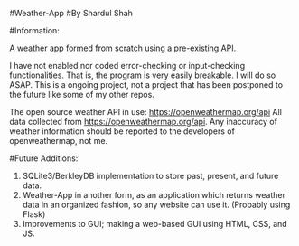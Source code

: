 #Weather-App
#By Shardul Shah

#Information:

A weather app formed from scratch using a pre-existing API.

I have not enabled nor coded error-checking or input-checking functionalities. That is, the program is very easily breakable.
I will do so ASAP. This is a ongoing project, not a project that has been postponed to the future like some of my other repos.

The open source weather API in use: https://openweathermap.org/api 
All data collected from https://openweathermap.org/api. Any inaccuracy of weather information should be reported to the developers of openweathermap, not me.

#Future Additions:
1. SQLite3/BerkleyDB implementation to store past, present, and future data. 
2. Weather-App in another form, as an application which returns weather data in an organized fashion, so any website can use it. (Probably using Flask)
3. Improvements to GUI; making a web-based GUI using HTML, CSS, and JS.

